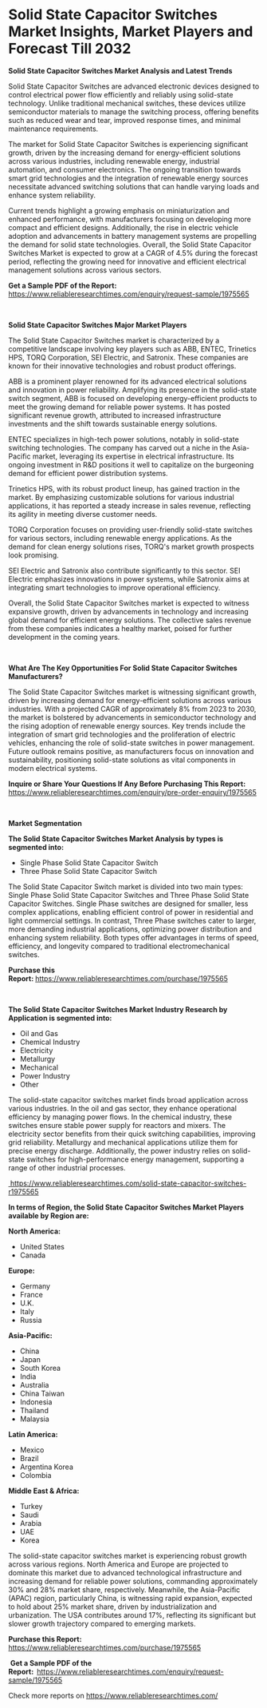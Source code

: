 <p><h1>Solid State Capacitor Switches Market Insights, Market Players and Forecast Till 2032</h1></p><p><strong>Solid State Capacitor Switches Market Analysis and Latest Trends</strong></p>
<p><p>Solid State Capacitor Switches are advanced electronic devices designed to control electrical power flow efficiently and reliably using solid-state technology. Unlike traditional mechanical switches, these devices utilize semiconductor materials to manage the switching process, offering benefits such as reduced wear and tear, improved response times, and minimal maintenance requirements. </p><p>The market for Solid State Capacitor Switches is experiencing significant growth, driven by the increasing demand for energy-efficient solutions across various industries, including renewable energy, industrial automation, and consumer electronics. The ongoing transition towards smart grid technologies and the integration of renewable energy sources necessitate advanced switching solutions that can handle varying loads and enhance system reliability.</p><p>Current trends highlight a growing emphasis on miniaturization and enhanced performance, with manufacturers focusing on developing more compact and efficient designs. Additionally, the rise in electric vehicle adoption and advancements in battery management systems are propelling the demand for solid state technologies. Overall, the Solid State Capacitor Switches Market is expected to grow at a CAGR of 4.5% during the forecast period, reflecting the growing need for innovative and efficient electrical management solutions across various sectors.</p></p>
<p><strong>Get a Sample PDF of the Report:&nbsp;</strong> <a href="https://www.reliableresearchtimes.com/enquiry/request-sample/1975565?utm_campaign=3108&utm_medium=2&utm_source=Github&utm_content=ia&utm_term=07042025&utm_id=solid-state-capacitor-switches">https://www.reliableresearchtimes.com/enquiry/request-sample/1975565</a></p>
<p>&nbsp;</p>
<p><strong>Solid State Capacitor Switches Major Market Players</strong></p>
<p><p>The Solid State Capacitor Switches market is characterized by a competitive landscape involving key players such as ABB, ENTEC, Trinetics HPS, TORQ Corporation, SEI Electric, and Satronix. These companies are known for their innovative technologies and robust product offerings.</p><p>ABB is a prominent player renowned for its advanced electrical solutions and innovation in power reliability. Amplifying its presence in the solid-state switch segment, ABB is focused on developing energy-efficient products to meet the growing demand for reliable power systems. It has posted significant revenue growth, attributed to increased infrastructure investments and the shift towards sustainable energy solutions.</p><p>ENTEC specializes in high-tech power solutions, notably in solid-state switching technologies. The company has carved out a niche in the Asia-Pacific market, leveraging its expertise in electrical infrastructure. Its ongoing investment in R&D positions it well to capitalize on the burgeoning demand for efficient power distribution systems.</p><p>Trinetics HPS, with its robust product lineup, has gained traction in the market. By emphasizing customizable solutions for various industrial applications, it has reported a steady increase in sales revenue, reflecting its agility in meeting diverse customer needs.</p><p>TORQ Corporation focuses on providing user-friendly solid-state switches for various sectors, including renewable energy applications. As the demand for clean energy solutions rises, TORQ's market growth prospects look promising.</p><p>SEI Electric and Satronix also contribute significantly to this sector. SEI Electric emphasizes innovations in power systems, while Satronix aims at integrating smart technologies to improve operational efficiency.</p><p>Overall, the Solid State Capacitor Switches market is expected to witness expansive growth, driven by advancements in technology and increasing global demand for efficient energy solutions. The collective sales revenue from these companies indicates a healthy market, poised for further development in the coming years.</p></p>
<p>&nbsp;</p>
<p><strong>What Are The Key Opportunities For Solid State Capacitor Switches Manufacturers?</strong></p>
<p><p>The Solid State Capacitor Switches market is witnessing significant growth, driven by increasing demand for energy-efficient solutions across various industries. With a projected CAGR of approximately 8% from 2023 to 2030, the market is bolstered by advancements in semiconductor technology and the rising adoption of renewable energy sources. Key trends include the integration of smart grid technologies and the proliferation of electric vehicles, enhancing the role of solid-state switches in power management. Future outlook remains positive, as manufacturers focus on innovation and sustainability, positioning solid-state solutions as vital components in modern electrical systems.</p></p>
<p><strong>Inquire or Share Your Questions If Any Before Purchasing This Report:</strong> <a href="https://www.reliableresearchtimes.com/enquiry/pre-order-enquiry/1975565?utm_campaign=3108&utm_medium=2&utm_source=Github&utm_content=ia&utm_term=07042025&utm_id=solid-state-capacitor-switches">https://www.reliableresearchtimes.com/enquiry/pre-order-enquiry/1975565</a></p>
<p>&nbsp;</p>
<p><strong>Market Segmentation</strong></p>
<p><strong>The Solid State Capacitor Switches Market Analysis by types is segmented into:</strong></p>
<p><ul><li>Single Phase Solid State Capacitor Switch</li><li>Three Phase Solid State Capacitor Switch</li></ul></p>
<p><p>The Solid State Capacitor Switch market is divided into two main types: Single Phase Solid State Capacitor Switches and Three Phase Solid State Capacitor Switches. Single Phase switches are designed for smaller, less complex applications, enabling efficient control of power in residential and light commercial settings. In contrast, Three Phase switches cater to larger, more demanding industrial applications, optimizing power distribution and enhancing system reliability. Both types offer advantages in terms of speed, efficiency, and longevity compared to traditional electromechanical switches.</p></p>
<p><strong>Purchase this Report:&nbsp;</strong><a href="https://www.reliableresearchtimes.com/purchase/1975565?utm_campaign=3108&utm_medium=2&utm_source=Github&utm_content=ia&utm_term=07042025&utm_id=solid-state-capacitor-switches">https://www.reliableresearchtimes.com/purchase/1975565</a></p>
<p>&nbsp;</p>
<p><strong>The Solid State Capacitor Switches Market Industry Research by Application is segmented into:</strong></p>
<p><ul><li>Oil and Gas</li><li>Chemical Industry</li><li>Electricity</li><li>Metallurgy</li><li>Mechanical</li><li>Power Industry</li><li>Other</li></ul></p>
<p><p>The solid-state capacitor switches market finds broad application across various industries. In the oil and gas sector, they enhance operational efficiency by managing power flows. In the chemical industry, these switches ensure stable power supply for reactors and mixers. The electricity sector benefits from their quick switching capabilities, improving grid reliability. Metallurgy and mechanical applications utilize them for precise energy discharge. Additionally, the power industry relies on solid-state switches for high-performance energy management, supporting a range of other industrial processes.</p></p>
<p><a href="https://www.reliableresearchtimes.com/solid-state-capacitor-switches-r1975565?utm_campaign=3108&utm_medium=2&utm_source=Github&utm_content=ia&utm_term=07042025&utm_id=solid-state-capacitor-switches">&nbsp;https://www.reliableresearchtimes.com/solid-state-capacitor-switches-r1975565</a></p>
<p><strong>In terms of Region, the Solid State Capacitor Switches Market Players available by Region are:</strong></p>
<p>
    <p> <strong> North America: </strong>
        <ul>
            <li>United States</li>
            <li>Canada</li>
        </ul>
        </p> 
    <p> <strong> Europe: </strong>
        <ul>
            <li>Germany</li>
            <li>France</li>
            <li>U.K.</li>
            <li>Italy</li>
            <li>Russia</li>
        </ul>
        </p> 
    <p> <strong> Asia-Pacific: </strong>
        <ul>
            <li>China</li>
            <li>Japan</li>
            <li>South Korea</li>
            <li>India</li>
            <li>Australia</li>
            <li>China Taiwan</li>
            <li>Indonesia</li>
            <li>Thailand</li>
            <li>Malaysia</li>
        </ul>
        </p> 
    <p> <strong> Latin America: </strong>
        <ul>
            <li>Mexico</li>
            <li>Brazil</li>
            <li>Argentina Korea</li>
            <li>Colombia</li>
        </ul>
        </p> 
    <p> <strong> Middle East & Africa: </strong>
        <ul>
            <li>Turkey</li>
            <li>Saudi</li>
            <li>Arabia</li>
            <li>UAE</li>
            <li>Korea</li>
        </ul>
    </p>
    </p>
<p><p>The solid-state capacitor switches market is experiencing robust growth across various regions. North America and Europe are projected to dominate this market due to advanced technological infrastructure and increasing demand for reliable power solutions, commanding approximately 30% and 28% market share, respectively. Meanwhile, the Asia-Pacific (APAC) region, particularly China, is witnessing rapid expansion, expected to hold about 25% market share, driven by industrialization and urbanization. The USA contributes around 17%, reflecting its significant but slower growth trajectory compared to emerging markets.</p></p>
<p><strong>Purchase this Report: </strong><a href="https://www.reliableresearchtimes.com/purchase/1975565?utm_campaign=3108&utm_medium=2&utm_source=Github&utm_content=ia&utm_term=07042025&utm_id=solid-state-capacitor-switches">https://www.reliableresearchtimes.com/purchase/1975565</a></p>
<p>&nbsp;<strong>Get a Sample PDF of the Report:&nbsp;&nbsp;</strong><a href="https://www.reliableresearchtimes.com/enquiry/request-sample/1975565?utm_campaign=3108&utm_medium=2&utm_source=Github&utm_content=ia&utm_term=07042025&utm_id=solid-state-capacitor-switches">https://www.reliableresearchtimes.com/enquiry/request-sample/1975565</a></p>
<p><strong></strong></p>
<p>Check more reports on <a href="https://www.reliableresearchtimes.com/?utm_campaign=3108&utm_medium=2&utm_source=Github&utm_content=ia&utm_term=07042025&utm_id=solid-state-capacitor-switches">https://www.reliableresearchtimes.com/</a></p>